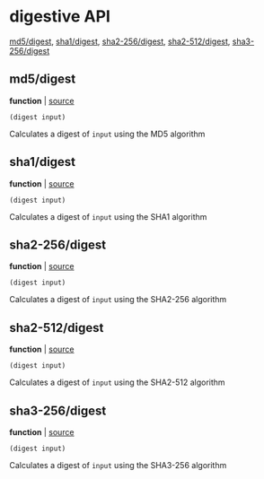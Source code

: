 # digestive API


[md5/digest](#md5digest), [sha1/digest](#sha1digest), [sha2-256/digest](#sha2-256digest), [sha2-512/digest](#sha2-512digest), [sha3-256/digest](#sha3-256digest)

## md5/digest

**function**  | [source][1]

```janet
(digest input)
```

Calculates a digest of `input` using the MD5 algorithm

[1]: lib/md5.janet#L46

## sha1/digest

**function**  | [source][2]

```janet
(digest input)
```

Calculates a digest of `input` using the SHA1 algorithm

[2]: lib/sha1.janet#L28

## sha2-256/digest

**function**  | [source][3]

```janet
(digest input)
```

Calculates a digest of `input` using the SHA2-256 algorithm

[3]: lib/sha2-256.janet#L61

## sha2-512/digest

**function**  | [source][4]

```janet
(digest input)
```

Calculates a digest of `input` using the SHA2-512 algorithm

[4]: lib/sha2-512.janet#L84

## sha3-256/digest

**function**  | [source][5]

```janet
(digest input)
```

Calculates a digest of `input` using the SHA3-256 algorithm

[5]: lib/sha3-256.janet#L143

